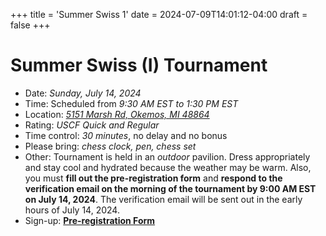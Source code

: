 +++
title = 'Summer Swiss 1'
date = 2024-07-09T14:01:12-04:00
draft = false
+++

# Summer Swiss (I) Tournament
- Date: *Sunday, July 14, 2024*
- Time: Scheduled from *9:30 AM EST to 1:30 PM EST*
- Location: *[5151 Marsh Rd, Okemos, MI 48864](https://maps.app.goo.gl/btZ2vP4g58Zu9raT8)*
- Rating: *USCF Quick and Regular*
- Time control: *30 minutes*, no delay and no bonus
- Please bring: *chess clock, pen, chess set*
- Other: Tournament is held in an *outdoor* pavilion. Dress appropriately and stay cool and hydrated because the weather may be warm. Also, you must **fill out the pre-registration form** and **respond to the verification email on the morning of the tournament by 9:00 AM EST on July 14, 2024**. The verification email will be sent out in the early hours of July 14, 2024.
- Sign-up: **[Pre-registration Form](https://forms.gle/gM7j4gVzb9DMYDyW9)**

